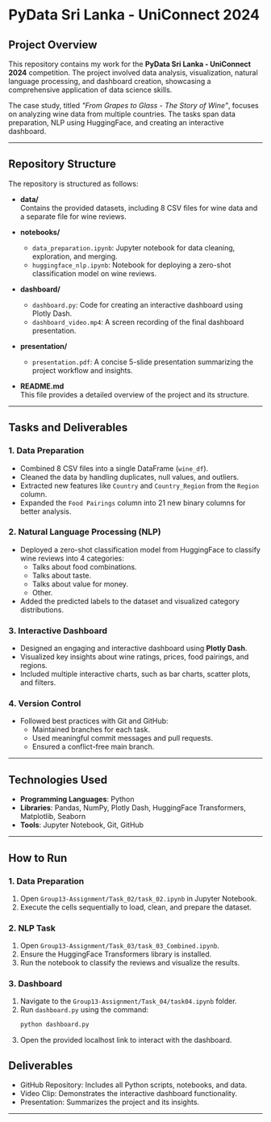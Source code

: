 # PyData Sri Lanka - UniConnect 2024  

## **Project Overview**  
This repository contains my work for the **PyData Sri Lanka - UniConnect 2024** competition. The project involved data analysis, visualization, natural language processing, and dashboard creation, showcasing a comprehensive application of data science skills.  

The case study, titled *"From Grapes to Glass - The Story of Wine"*, focuses on analyzing wine data from multiple countries. The tasks span data preparation, NLP using HuggingFace, and creating an interactive dashboard.  

---

## **Repository Structure**  
The repository is structured as follows:  

- **data/**  
  Contains the provided datasets, including 8 CSV files for wine data and a separate file for wine reviews.  

- **notebooks/**  
  - `data_preparation.ipynb`: Jupyter notebook for data cleaning, exploration, and merging.  
  - `huggingface_nlp.ipynb`: Notebook for deploying a zero-shot classification model on wine reviews.  

- **dashboard/**  
  - `dashboard.py`: Code for creating an interactive dashboard using Plotly Dash.  
  - `dashboard_video.mp4`: A screen recording of the final dashboard presentation.  

- **presentation/**  
  - `presentation.pdf`: A concise 5-slide presentation summarizing the project workflow and insights.  

- **README.md**  
  This file provides a detailed overview of the project and its structure.  

---

## **Tasks and Deliverables**  

### **1. Data Preparation**  
- Combined 8 CSV files into a single DataFrame (`wine_df`).  
- Cleaned the data by handling duplicates, null values, and outliers.  
- Extracted new features like `Country` and `Country_Region` from the `Region` column.  
- Expanded the `Food Pairings` column into 21 new binary columns for better analysis.  

### **2. Natural Language Processing (NLP)**  
- Deployed a zero-shot classification model from HuggingFace to classify wine reviews into 4 categories:  
  - Talks about food combinations.  
  - Talks about taste.  
  - Talks about value for money.  
  - Other.  
- Added the predicted labels to the dataset and visualized category distributions.  

### **3. Interactive Dashboard**  
- Designed an engaging and interactive dashboard using **Plotly Dash**.  
- Visualized key insights about wine ratings, prices, food pairings, and regions.  
- Included multiple interactive charts, such as bar charts, scatter plots, and filters.  

### **4. Version Control**  
- Followed best practices with Git and GitHub:  
  - Maintained branches for each task.  
  - Used meaningful commit messages and pull requests.  
  - Ensured a conflict-free main branch.  

---

## **Technologies Used**  
- **Programming Languages**: Python  
- **Libraries**: Pandas, NumPy, Plotly Dash, HuggingFace Transformers, Matplotlib, Seaborn  
- **Tools**: Jupyter Notebook, Git, GitHub  

---

## **How to Run**  

### **1. Data Preparation**  
1. Open `Group13-Assignment/Task_02/task_02.ipynb` in Jupyter Notebook.  
2. Execute the cells sequentially to load, clean, and prepare the dataset.  

### **2. NLP Task**  
1. Open `Group13-Assignment/Task_03/task_03_Combined.ipynb`.  
2. Ensure the HuggingFace Transformers library is installed.  
3. Run the notebook to classify the reviews and visualize the results.  

### **3. Dashboard**  
1. Navigate to the `Group13-Assignment/Task_04/task04.ipynb` folder.  
2. Run `dashboard.py` using the command:  
   ```bash  
   python dashboard.py  
   ```  
3. Open the provided localhost link to interact with the dashboard.  

## **Deliverables**  
- GitHub Repository: Includes all Python scripts, notebooks, and data.  
- Video Clip: Demonstrates the interactive dashboard functionality.  
- Presentation: Summarizes the project and its insights.  

---
